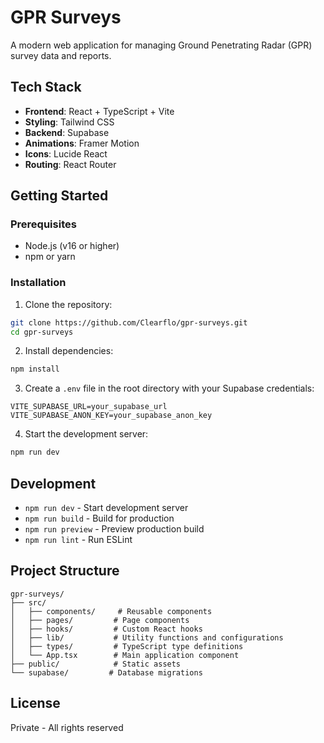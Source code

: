 # GPR Surveys

A modern web application for managing Ground Penetrating Radar (GPR) survey data and reports.

## Tech Stack

- **Frontend**: React + TypeScript + Vite
- **Styling**: Tailwind CSS
- **Backend**: Supabase
- **Animations**: Framer Motion
- **Icons**: Lucide React
- **Routing**: React Router

## Getting Started

### Prerequisites

- Node.js (v16 or higher)
- npm or yarn

### Installation

1. Clone the repository:
```bash
git clone https://github.com/Clearflo/gpr-surveys.git
cd gpr-surveys
```

2. Install dependencies:
```bash
npm install
```

3. Create a `.env` file in the root directory with your Supabase credentials:
```env
VITE_SUPABASE_URL=your_supabase_url
VITE_SUPABASE_ANON_KEY=your_supabase_anon_key
```

4. Start the development server:
```bash
npm run dev
```

## Development

- `npm run dev` - Start development server
- `npm run build` - Build for production
- `npm run preview` - Preview production build
- `npm run lint` - Run ESLint

## Project Structure

```
gpr-surveys/
├── src/
│   ├── components/     # Reusable components
│   ├── pages/         # Page components
│   ├── hooks/         # Custom React hooks
│   ├── lib/           # Utility functions and configurations
│   ├── types/         # TypeScript type definitions
│   └── App.tsx        # Main application component
├── public/            # Static assets
└── supabase/         # Database migrations
```

## License

Private - All rights reserved
